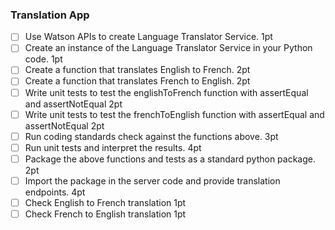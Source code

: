 ### Translation App

- [ ]  Use Watson APIs to create Language Translator Service. 1pt
- [ ]  Create an instance of the Language Translator Service in your Python code. 1pt
- [ ]  Create a function that translates English to French. 2pt
- [ ]  Create a function that translates French to English. 2pt
- [ ]  Write unit tests to test the englishToFrench function with assertEqual and assertNotEqual  2pt
- [ ]  Write unit tests to test the frenchToEnglish function with assertEqual and assertNotEqual  2pt
- [ ]  Run coding standards check against the functions above. 3pt
- [ ]  Run unit tests and interpret the results. 4pt
- [ ]  Package the above functions and tests as a standard python package. 2pt
- [ ]  Import the package in the server code and provide translation endpoints. 4pt
- [ ]  Check English to French translation 1pt
- [ ]  Check French to English translation 1pt